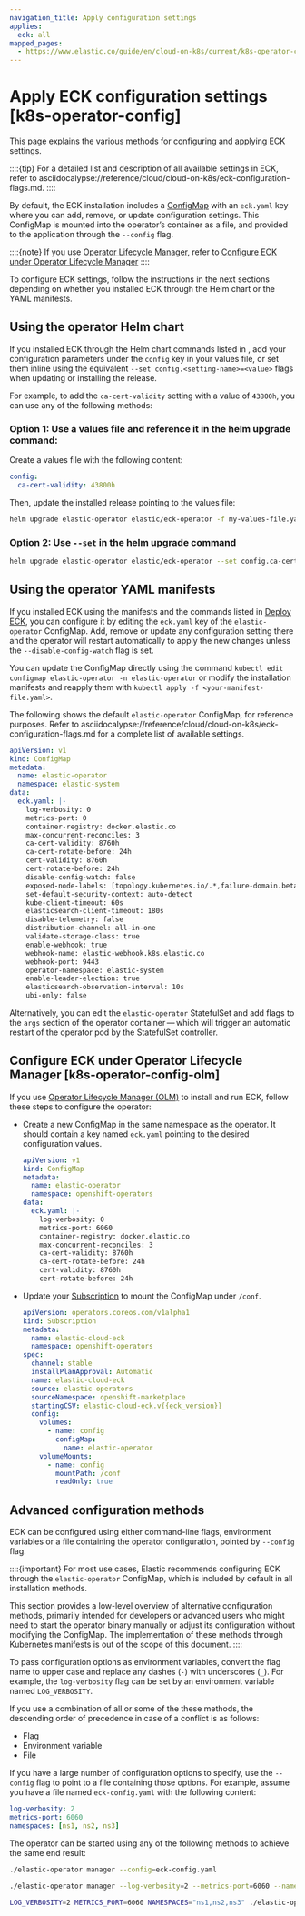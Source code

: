 ```yaml
---
navigation_title: Apply configuration settings
applies:
  eck: all
mapped_pages:
  - https://www.elastic.co/guide/en/cloud-on-k8s/current/k8s-operator-config.html
---
```


# Apply ECK configuration settings [k8s-operator-config]

This page explains the various methods for configuring and applying ECK settings.

::::{tip}
For a detailed list and description of all available settings in ECK, refer to asciidocalypse://reference/cloud/cloud-on-k8s/eck-configuration-flags.md.
::::

By default, the ECK installation includes a [ConfigMap](https://kubernetes.io/docs/concepts/configuration/configmap/) with an `eck.yaml` key where you can add, remove, or update configuration settings. This ConfigMap is mounted into the operator’s container as a file, and provided to the application through the `--config` flag.

::::{note}
If you use [Operator Lifecycle Manager](https://github.com/operator-framework/operator-lifecycle-manager), refer to [Configure ECK under Operator Lifecycle Manager](#k8s-operator-config-olm)
::::

To configure ECK settings, follow the instructions in the next sections depending on whether you installed ECK through the Helm chart or the YAML manifests.

## Using the operator Helm chart

If you installed ECK through the Helm chart commands listed in [](./install-using-helm-chart.md), add your configuration parameters under the `config` key in your values file, or set them inline using the equivalent `--set config.<setting-name>=<value>` flags when updating or installing the release.

For example, to add the `ca-cert-validity` setting with a value of `43800h`, you can use any of the following methods:

### Option 1: Use a values file and reference it in the helm upgrade command:

Create a values file with the following content:

```yaml
config:
  ca-cert-validity: 43800h
```

Then, update the installed release pointing to the values file:

```sh
helm upgrade elastic-operator elastic/eck-operator -f my-values-file.yaml -n elastic-system
```

### Option 2: Use `--set` in the helm upgrade command

```sh
helm upgrade elastic-operator elastic/eck-operator --set config.ca-cert-validity=43800h -n elastic-system
```

## Using the operator YAML manifests

If you installed ECK using the manifests and the commands listed in [Deploy ECK](./install-using-yaml-manifest-quickstart.md), you can configure it by editing the `eck.yaml` key of the `elastic-operator` ConfigMap. Add, remove or update any configuration setting there and the operator will restart automatically to apply the new changes unless the `--disable-config-watch` flag is set.

You can update the ConfigMap directly using the command `kubectl edit configmap elastic-operator -n elastic-operator` or modify the installation manifests and reapply them with `kubectl apply -f <your-manifest-file.yaml>`.

The following shows the default `elastic-operator` ConfigMap, for reference purposes. Refer to asciidocalypse://reference/cloud/cloud-on-k8s/eck-configuration-flags.md for a complete list of available settings.

```yaml
apiVersion: v1
kind: ConfigMap
metadata:
  name: elastic-operator
  namespace: elastic-system
data:
  eck.yaml: |-
    log-verbosity: 0
    metrics-port: 0
    container-registry: docker.elastic.co
    max-concurrent-reconciles: 3
    ca-cert-validity: 8760h
    ca-cert-rotate-before: 24h
    cert-validity: 8760h
    cert-rotate-before: 24h
    disable-config-watch: false
    exposed-node-labels: [topology.kubernetes.io/.*,failure-domain.beta.kubernetes.io/.*]
    set-default-security-context: auto-detect
    kube-client-timeout: 60s
    elasticsearch-client-timeout: 180s
    disable-telemetry: false
    distribution-channel: all-in-one
    validate-storage-class: true
    enable-webhook: true
    webhook-name: elastic-webhook.k8s.elastic.co
    webhook-port: 9443
    operator-namespace: elastic-system
    enable-leader-election: true
    elasticsearch-observation-interval: 10s
    ubi-only: false
```

Alternatively, you can edit the `elastic-operator` StatefulSet and add flags to the `args` section of the operator container — which will trigger an automatic restart of the operator pod by the StatefulSet controller.

## Configure ECK under Operator Lifecycle Manager [k8s-operator-config-olm]

If you use [Operator Lifecycle Manager (OLM)](https://github.com/operator-framework/operator-lifecycle-manager) to install and run ECK, follow these steps to configure the operator:

* Create a new ConfigMap in the same namespace as the operator. It should contain a key named `eck.yaml` pointing to the desired configuration values.

    ```yaml
    apiVersion: v1
    kind: ConfigMap
    metadata:
      name: elastic-operator
      namespace: openshift-operators
    data:
      eck.yaml: |-
        log-verbosity: 0
        metrics-port: 6060
        container-registry: docker.elastic.co
        max-concurrent-reconciles: 3
        ca-cert-validity: 8760h
        ca-cert-rotate-before: 24h
        cert-validity: 8760h
        cert-rotate-before: 24h
    ```

* Update your [Subscription](https://github.com/operator-framework/operator-lifecycle-manager/blob/master/doc/design/subscription-config.md) to mount the ConfigMap under `/conf`.

    ```yaml
    apiVersion: operators.coreos.com/v1alpha1
    kind: Subscription
    metadata:
      name: elastic-cloud-eck
      namespace: openshift-operators
    spec:
      channel: stable
      installPlanApproval: Automatic
      name: elastic-cloud-eck
      source: elastic-operators
      sourceNamespace: openshift-marketplace
      startingCSV: elastic-cloud-eck.v{{eck_version}}
      config:
        volumes:
          - name: config
            configMap:
              name: elastic-operator
        volumeMounts:
          - name: config
            mountPath: /conf
            readOnly: true
    ```

## Advanced configuration methods

ECK can be configured using either command-line flags, environment variables or a file containing the operator configuration, pointed by `--config` flag.

::::{important}
For most use cases, Elastic recommends configuring ECK through the `elastic-operator` ConfigMap, which is included by default in all installation methods.

This section provides a low-level overview of alternative configuration methods, primarily intended for developers or advanced users who might need to start the operator binary manually or adjust its configuration without modifying the ConfigMap. The implementation of these methods through Kubernetes manifests is out of the scope of this document.
::::

To pass configuration options as environment variables, convert the flag name to upper case and replace any dashes (`-`) with underscores (`_`). For example, the `log-verbosity` flag can be set by an environment variable named `LOG_VERBOSITY`.

If you use a combination of all or some of the these methods, the descending order of precedence in case of a conflict is as follows:

* Flag
* Environment variable
* File

If you have a large number of configuration options to specify, use the `--config` flag to point to a file containing those options. For example, assume you have a file named `eck-config.yaml` with the following content:

```yaml
log-verbosity: 2
metrics-port: 6060
namespaces: [ns1, ns2, ns3]
```

The operator can be started using any of the following methods to achieve the same end result:

```sh
./elastic-operator manager --config=eck-config.yaml
```

```sh
./elastic-operator manager --log-verbosity=2 --metrics-port=6060 --namespaces=ns1,ns2,ns3
```

```sh
LOG_VERBOSITY=2 METRICS_PORT=6060 NAMESPACES="ns1,ns2,ns3" ./elastic-operator manager
```
